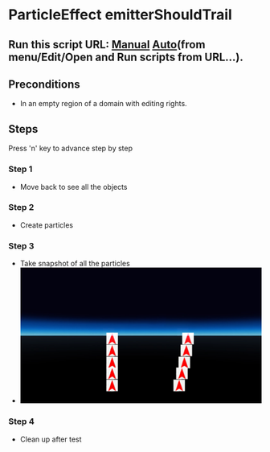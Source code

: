 # ParticleEffect emitterShouldTrail
## Run this script URL: [Manual](./test.js?raw=true)   [Auto](./testAuto.js?raw=true)(from menu/Edit/Open and Run scripts from URL...).

## Preconditions
- In an empty region of a domain with editing rights.

## Steps
Press 'n' key to advance step by step

### Step 1
- Move back to see all the objects
### Step 2
- Create particles
### Step 3
- Take snapshot of all the particles
- ![](./ExpectedImage_00000.png)
### Step 4
- Clean up after test
